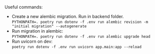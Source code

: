 Useful commands:
* Create a new alembic migration. Run in backend folder.  
  `PYTHONPATH=. poetry run dotenv -f .env run alembic revision -m "initial migration" --autogenerate`
* Run migration in alembic:  
  `PYTHONPATH=. poetry run dotenv -f .env run alembic upgrade head`
* Run uvicorn on dev:  
  `poetry run dotenv -f .env run uvicorn app.main:app --reload`